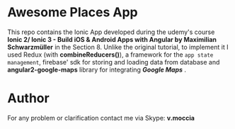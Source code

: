 # Awesome Places App

This repo contains the Ionic App developed during the udemy's course
**Ionic 2/ Ionic 3 - Build iOS & Android Apps with Angular by Maximilian Schwarzmüller** in the Section 8.
Unlike the original tutorial, to implement it I used Redux (with **combineReducers()**), a framework for the `app state management`,
firebase' sdk for storing and loading data from database and
**angular2-google-maps** library for integrating ***Google Maps*** .

# Author
For any problem or clarification contact me via Skype: **v.moccia**
